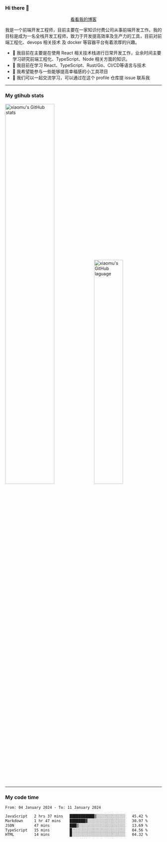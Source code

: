 ### Hi there 👋

<p align="center">
  <a href="https://blog.realjacket.fun">看看我的博客</a>
</p>

我是一个前端开发工程师，目前主要在一家知识付费公司从事前端开发工作。我的目标是成为一名全栈开发工程师，致力于开发提高效率及生产力的工具，目前对前端工程化、devops 相关技术 及 docker 等容器平台有着浓厚的兴趣。

- 🔭 我目前在主要是在使用 React 相关技术栈进行日常开发工作，业余时间主要学习研究前端工程化、TypeScript、Node 相关方面的知识。
- 🌱 我目前在学习 React、TypeScript、Rust/Go、CI/CD等语言与技术
- 👯 我希望能参与一些能够提高幸福感的小工具项目
- 💬 我们可以一起交流学习，可以通过在这个 profile 仓库提 issue 联系我

***

### My gtihub stats

<a><img src="https://github-readme-stats-git-masterrstaa-rickstaa.vercel.app/api?username=real-jacket&&show_icons=true" title="xiaomu's GitHub stats" alt="xiaomu's GitHub stats" style="width:56%;"/></a>
<a><img src="https://github-readme-stats-git-masterrstaa-rickstaa.vercel.app/api/top-langs/?username=real-jacket&layout=compact" title="xiaomu's GitHub laguage" alt="xiaomu's GitHub laguage" style="width:43%;"/><a/>

***

### My code time

<!--START_SECTION:waka-->

```txt
From: 04 January 2024 - To: 11 January 2024

JavaScript   2 hrs 37 mins   ███████████▒░░░░░░░░░░░░░   45.42 %
Markdown     1 hr 47 mins    ███████▓░░░░░░░░░░░░░░░░░   30.97 %
JSON         47 mins         ███▒░░░░░░░░░░░░░░░░░░░░░   13.69 %
TypeScript   15 mins         █░░░░░░░░░░░░░░░░░░░░░░░░   04.56 %
HTML         14 mins         █░░░░░░░░░░░░░░░░░░░░░░░░   04.32 %
```

<!--END_SECTION:waka-->

